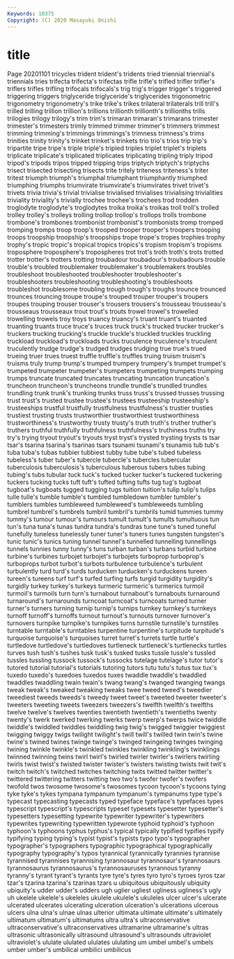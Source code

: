 ```yaml
---
Keywords: 10375
Copyright: (C) 2020 Masayuki Onishi
---
```


# title
Page 20201101
tricycles trident
trident's tridents tried triennial triennial's triennials tries trifecta trifecta's trifectas
trifle trifle's trifled trifler trifler's triflers trifles trifling trifocals trifocals's
trig trig's trigger trigger's triggered triggering triggers triglyceride triglyceride's triglycerides
trigonometric trigonometry trigonometry's trike trike's trikes trilateral trilaterals trill trill's
trilled trilling trillion trillion's trillions trillionth trillionth's trillionths trills trilogies
trilogy trilogy's trim trim's trimaran trimaran's trimarans trimester trimester's trimesters
trimly trimmed trimmer trimmer's trimmers trimmest trimming trimming's trimmings trimmings's
trimness trimness's trims trinities trinity trinity's trinket trinket's trinkets trio
trio's trios trip trip's tripartite tripe tripe's triple triple's tripled
triples triplet triplet's triplets triplicate triplicate's triplicated triplicates triplicating tripling
triply tripod tripod's tripods tripos tripped tripping trips triptych triptych's
triptychs trisect trisected trisecting trisects trite tritely triteness triteness's triter
tritest triumph triumph's triumphal triumphant triumphantly triumphed triumphing triumphs triumvirate
triumvirate's triumvirates trivet trivet's trivets trivia trivia's trivial trivialise trivialised
trivialises trivialising trivialities triviality triviality's trivially trochee trochee's trochees trod
trodden troglodyte troglodyte's troglodytes troika troika's troikas troll troll's trolled
trolley trolley's trolleys trolling trollop trollop's trollops trolls trombone trombone's
trombones trombonist trombonist's trombonists tromp tromped tromping tromps troop troop's
trooped trooper trooper's troopers trooping troops troopship troopship's troopships trope
trope's tropes trophies trophy trophy's tropic tropic's tropical tropics tropics's
tropism tropism's tropisms troposphere troposphere's tropospheres trot trot's troth troth's
trots trotted trotter trotter's trotters trotting troubadour troubadour's troubadours trouble
trouble's troubled troublemaker troublemaker's troublemakers troubles troubleshoot troubleshooted troubleshooter troubleshooter's
troubleshooters troubleshooting troubleshooting's troubleshoots troubleshot troublesome troubling trough trough's troughs
trounce trounced trounces trouncing troupe troupe's trouped trouper trouper's troupers
troupes trouping trouser trouser's trousers trousers's trousseau trousseau's trousseaus trousseaux
trout trout's trouts trowel trowel's trowelled trowelling trowels troy troys
truancy truancy's truant truant's truanted truanting truants truce truce's truces
truck truck's trucked trucker trucker's truckers trucking trucking's truckle truckle's
truckled truckles truckling truckload truckload's truckloads trucks truculence truculence's truculent
truculently trudge trudge's trudged trudges trudging true true's trued trueing
truer trues truest truffle truffle's truffles truing truism truism's truisms
truly trump trump's trumped trumpery trumpery's trumpet trumpet's trumpeted trumpeter
trumpeter's trumpeters trumpeting trumpets trumping trumps truncate truncated truncates truncating
truncation truncation's truncheon truncheon's truncheons trundle trundle's trundled trundles trundling
trunk trunk's trunking trunks truss truss's trussed trusses trussing trust
trust's trusted trustee trustee's trustees trusteeship trusteeship's trusteeships trustful trustfully
trustfulness trustfulness's trustier trusties trustiest trusting trusts trustworthier trustworthiest trustworthiness
trustworthiness's trustworthy trusty trusty's truth truth's truther truther's truthers truthful
truthfully truthfulness truthfulness's truthiness truths try try's trying tryout tryout's
tryouts tryst tryst's trysted trysting trysts ts tsar tsar's tsarina
tsarina's tsarinas tsars tsunami tsunami's tsunamis tub tub's tuba tuba's
tubas tubbier tubbiest tubby tube tube's tubed tubeless tubeless's tuber
tuber's tubercle tubercle's tubercles tubercular tuberculosis tuberculosis's tuberculous tuberous tubers
tubes tubing tubing's tubs tubular tuck tuck's tucked tucker tucker's
tuckered tuckering tuckers tucking tucks tuft tuft's tufted tufting tufts
tug tug's tugboat tugboat's tugboats tugged tugging tugs tuition tuition's
tulip tulip's tulips tulle tulle's tumble tumble's tumbled tumbledown tumbler
tumbler's tumblers tumbles tumbleweed tumbleweed's tumbleweeds tumbling tumbrel tumbrel's tumbrels
tumbril tumbril's tumbrils tumid tummies tummy tummy's tumour tumour's tumours
tumult tumult's tumults tumultuous tun tun's tuna tuna's tunas tundra
tundra's tundras tune tune's tuned tuneful tunefully tuneless tunelessly tuner
tuner's tuners tunes tungsten tungsten's tunic tunic's tunics tuning tunnel
tunnel's tunnelled tunnelling tunnellings tunnels tunnies tunny tunny's tuns turban
turban's turbans turbid turbine turbine's turbines turbojet turbojet's turbojets turboprop
turboprop's turboprops turbot turbot's turbots turbulence turbulence's turbulent turbulently turd
turd's turds turducken turducken's turduckens tureen tureen's tureens turf turf's
turfed turfing turfs turgid turgidity turgidity's turgidly turkey turkey's turkeys
turmeric turmeric's turmerics turmoil turmoil's turmoils turn turn's turnabout turnabout's
turnabouts turnaround turnaround's turnarounds turncoat turncoat's turncoats turned turner turner's
turners turning turnip turnip's turnips turnkey turnkey's turnkeys turnoff turnoff's
turnoffs turnout turnout's turnouts turnover turnover's turnovers turnpike turnpike's turnpikes
turns turnstile turnstile's turnstiles turntable turntable's turntables turpentine turpentine's turpitude
turpitude's turquoise turquoise's turquoises turret turret's turrets turtle turtle's turtledove
turtledove's turtledoves turtleneck turtleneck's turtlenecks turtles turves tush tush's tushes
tusk tusk's tusked tusks tussle tussle's tussled tussles tussling tussock
tussock's tussocks tutelage tutelage's tutor tutor's tutored tutorial tutorial's tutorials
tutoring tutors tutu tutu's tutus tux tux's tuxedo tuxedo's tuxedoes
tuxedos tuxes twaddle twaddle's twaddled twaddles twaddling twain twain's twang
twang's twanged twanging twangs tweak tweak's tweaked tweaking tweaks twee
tweed tweed's tweedier tweediest tweeds tweeds's tweedy tweet tweet's tweeted
tweeter tweeter's tweeters tweeting tweets tweezers tweezers's twelfth twelfth's twelfths
twelve twelve's twelves twenties twentieth twentieth's twentieths twenty twenty's twerk
twerked twerking twerks twerp twerp's twerps twice twiddle twiddle's twiddled
twiddles twiddling twig twig's twigged twiggier twiggiest twigging twiggy twigs
twilight twilight's twill twill's twilled twin twin's twine twine's twined
twines twinge twinge's twinged twingeing twinges twinging twining twinkle twinkle's
twinkled twinkles twinkling twinkling's twinklings twinned twinning twins twirl twirl's
twirled twirler twirler's twirlers twirling twirls twist twist's twisted twister
twister's twisters twisting twists twit twit's twitch twitch's twitched twitches
twitching twits twitted twitter twitter's twittered twittering twitters twitting two
two's twofer twofer's twofers twofold twos twosome twosome's twosomes tycoon
tycoon's tycoons tying tyke tyke's tykes tympana tympanum tympanum's tympanums
type type's typecast typecasting typecasts typed typeface typeface's typefaces types
typescript typescript's typescripts typeset typesets typesetter typesetter's typesetters typesetting typewrite
typewriter typewriter's typewriters typewrites typewriting typewritten typewrote typhoid typhoid's typhoon
typhoon's typhoons typhus typhus's typical typically typified typifies typify typifying
typing typing's typist typist's typists typo typo's typographer typographer's typographers
typographic typographical typographically typography typography's typos tyrannical tyrannically tyrannies tyrannise
tyrannised tyrannises tyrannising tyrannosaur tyrannosaur's tyrannosaurs tyrannosaurus tyrannosaurus's tyrannosauruses tyrannous
tyranny tyranny's tyrant tyrant's tyrants tyre tyre's tyres tyro tyro's
tyroes tyros tzar tzar's tzarina tzarina's tzarinas tzars u ubiquitous
ubiquitously ubiquity ubiquity's udder udder's udders ugh uglier ugliest ugliness
ugliness's ugly uh ukelele ukelele's ukeleles ukulele ukulele's ukuleles ulcer
ulcer's ulcerate ulcerated ulcerates ulcerating ulceration ulceration's ulcerations ulcerous ulcers
ulna ulna's ulnae ulnas ulterior ultimata ultimate ultimate's ultimately ultimatum
ultimatum's ultimatums ultra ultra's ultraconservative ultraconservative's ultraconservatives ultramarine ultramarine's ultras
ultrasonic ultrasonically ultrasound ultrasound's ultrasounds ultraviolet ultraviolet's ululate ululated ululates
ululating um umbel umbel's umbels umber umber's umbilical umbilici umbilicus
